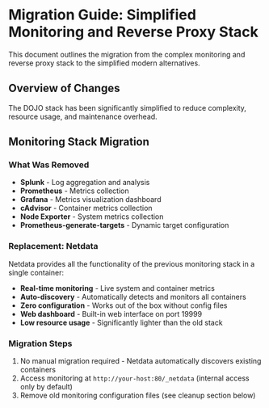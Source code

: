 # Migration Guide: Simplified Monitoring and Reverse Proxy Stack

This document outlines the migration from the complex monitoring and reverse proxy stack to the simplified modern alternatives.

## Overview of Changes

The DOJO stack has been significantly simplified to reduce complexity, resource usage, and maintenance overhead.

## Monitoring Stack Migration

### What Was Removed
- **Splunk** - Log aggregation and analysis
- **Prometheus** - Metrics collection
- **Grafana** - Metrics visualization dashboard
- **cAdvisor** - Container metrics collection
- **Node Exporter** - System metrics collection
- **Prometheus-generate-targets** - Dynamic target configuration

### Replacement: Netdata
Netdata provides all the functionality of the previous monitoring stack in a single container:
- **Real-time monitoring** - Live system and container metrics
- **Auto-discovery** - Automatically detects and monitors all containers
- **Zero configuration** - Works out of the box without config files
- **Web dashboard** - Built-in web interface on port 19999
- **Low resource usage** - Significantly lighter than the old stack

### Migration Steps
1. No manual migration required - Netdata automatically discovers existing containers
2. Access monitoring at `http://your-host:80/_netdata` (internal access only by default)
3. Remove old monitoring configuration files (see cleanup section below)
